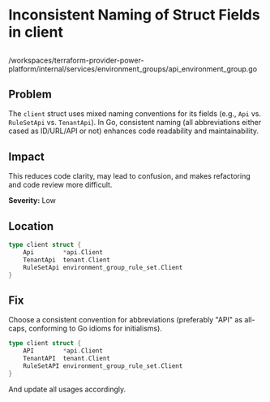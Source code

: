 # Inconsistent Naming of Struct Fields in client

##

/workspaces/terraform-provider-power-platform/internal/services/environment_groups/api_environment_group.go

## Problem

The `client` struct uses mixed naming conventions for its fields (e.g., `Api` vs. `RuleSetApi` vs. `TenantApi`). In Go, consistent naming (all abbreviations either cased as ID/URL/API or not) enhances code readability and maintainability.

## Impact

This reduces code clarity, may lead to confusion, and makes refactoring and code review more difficult.

**Severity:** Low

## Location

```go
type client struct {
	Api        *api.Client
	TenantApi  tenant.Client
	RuleSetApi environment_group_rule_set.Client
}
```

## Fix

Choose a consistent convention for abbreviations (preferably "API" as all-caps, conforming to Go idioms for initialisms).

```go
type client struct {
	API        *api.Client
	TenantAPI  tenant.Client
	RuleSetAPI environment_group_rule_set.Client
}
```

And update all usages accordingly.

